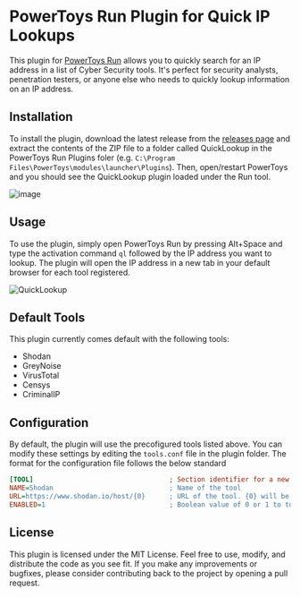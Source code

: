 # PowerToys Run Plugin for Quick IP Lookups
This plugin for [PowerToys Run](https://learn.microsoft.com/en-us/windows/powertoys/run) allows you to quickly search for an IP address in a list of Cyber Security tools. It's perfect for security analysts, penetration testers, or anyone else who needs to quickly lookup information on an IP address.

## Installation
To install the plugin, download the latest release from the [releases page](https://github.com/GTGalaxi/quick-lookup-ptrun/releases) and extract the contents of the ZIP file to a folder called QuickLookup in the PowerToys Run Plugins foler (e.g. `C:\Program Files\PowerToys\modules\launcher\Plugins`). Then, open/restart PowerToys and you should see the QuickLookup plugin loaded under the Run tool.

![image](https://user-images.githubusercontent.com/10473238/220018777-8bed80bd-dcfa-4ddf-adeb-17d6b9dc93f4.png)


## Usage
To use the plugin, simply open PowerToys Run by pressing Alt+Space and type the activation command `ql` followed by the IP address you want to lookup. The plugin will open the IP address in a new tab in your default browser for each tool registered.

![QuickLookup](https://user-images.githubusercontent.com/10473238/227841738-19930c03-7fd4-4378-b3b9-c6e8d555dcd6.gif)

## Default Tools
This plugin currently comes default with the following tools:

* Shodan
* GreyNoise
* VirusTotal
* Censys
* CriminalIP

## Configuration
By default, the plugin will use the precofigured tools listed above. You can modify these settings by editing the `tools.conf` file in the plugin folder.
The format for the configuration file follows the below standard

```ini
[TOOL]                                  ; Section identifier for a new tool
NAME=Shodan                             ; Name of the tool
URL=https://www.shodan.io/host/{0}      ; URL of the tool. {0} will be replaced with the user input from PowerToys Run
ENABLED=1                               ; Boolean value of 0 or 1 to toggle the active state of the tool
```

## License
This plugin is licensed under the MIT License. Feel free to use, modify, and distribute the code as you see fit. If you make any improvements or bugfixes, please consider contributing back to the project by opening a pull request.
